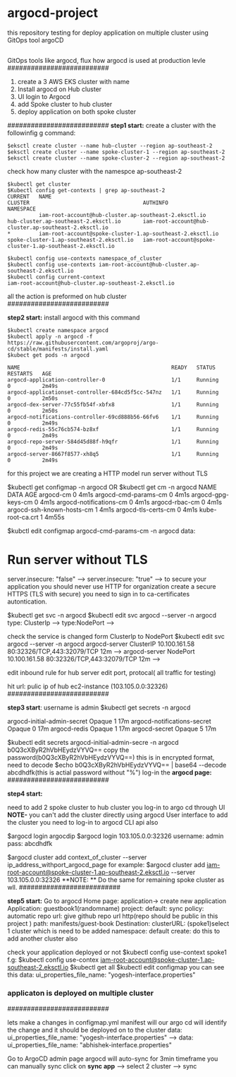 # argocd-project
this repository testing for deploy application on multiple cluster using GitOps tool argoCD 
##
GitOps tools like argocd, flux 
how argocd is used at production levle 
##########################

1. create a 3 AWS EKS cluster with name
2. Install argocd on Hub cluster
3. UI login to Argocd
4. add Spoke cluster to hub cluster
5. deploy application on both spoke cluster 

##########################
**step1 start:**
create a cluster with the followinfig g command:
```
$eksctl create cluster --name hub-cluster --region ap-southeast-2
$eksctl create cluster --name spoke-cluster-1 --region ap-southeast-2
$eksctl create cluster --name spoke-cluster-2 --region ap-southeast-2
```
check how many cluster with the namespce ap-southeast-2
```
$kubectl get cluster 
$Kubectl config get-contexts | grep ap-southeast-2
CURRENT   NAME                                                        CLUSTER                                    AUTHINFO                                                    NAMESPACE
          iam-root-account@hub-cluster.ap-southeast-2.eksctl.io       hub-cluster.ap-southeast-2.eksctl.io       iam-root-account@hub-cluster.ap-southeast-2.eksctl.io
*         iam-root-account@spoke-cluster-1.ap-southeast-2.eksctl.io   spoke-cluster-1.ap-southeast-2.eksctl.io   iam-root-account@spoke-cluster-1.ap-southeast-2.eksctl.io
```
```
$kubectl config use-contexts namespace_of_cluster
$kubectl config use-contexts iam-root-account@hub-cluster.ap-southeast-2.eksctl.io
$kubectl config current-context
iam-root-account@hub-cluster.ap-southeast-2.eksctl.io
```
all the action is preformed on hub cluster
##########################

**step2 start:**
install argocd with this command 
```
$kubectl create namespace argocd
$kubectl apply -n argocd -f https://raw.githubusercontent.com/argoproj/argo-cd/stable/manifests/install.yaml
$kubect get pods -n argocd 

NAME                                                READY   STATUS    RESTARTS   AGE
argocd-application-controller-0                     1/1     Running   0          2m49s
argocd-applicationset-controller-684cd5f5cc-547nz   1/1     Running   0          2m50s
argocd-dex-server-77c55fb54f-xbfx8                  1/1     Running   0          2m50s
argocd-notifications-controller-69cd888b56-66fv6    1/1     Running   0          2m49s
argocd-redis-55c76cb574-bz8xf                       1/1     Running   0          2m49s
argocd-repo-server-584d45d88f-h9qfr                 1/1     Running   0          2m49s
argocd-server-8667f8577-xh8q5                       1/1     Running   0          2m49s
```
for this project we are creating a  HTTP model 
run server without TLS

$kubectl get configmap -n argocd
          OR
$kubectl get cm -n argocd
NAME                        DATA   AGE
argocd-cm                   0      4m1s
argocd-cmd-params-cm        0      4m1s
argocd-gpg-keys-cm          0      4m1s
argocd-notifications-cm     0      4m1s
argocd-rbac-cm              0      4m1s
argocd-ssh-known-hosts-cm   1      4m1s
argocd-tls-certs-cm         0      4m1s
kube-root-ca.crt            1      4m55s

$kubctl edit configmap argocd-cmd-params-cm -n argocd 
data:  
  # Run server without TLS
  server.insecure: "false"
  -->
  server.insecure: "true" 
  -->
to secure your application you should never use HTTP for organization 
create a secure HTTPS (TLS with secure)
you need to sign in to ca-certificates autontication.

$kubectl get svc -n argocd 
$kubectl edit svc argocd --server -n argocd
type: ClusterIp
--> 
type:NodePort
-->

check the service is changed form ClusterIp to NodePort
$kubectl edit svc argocd --server -n argocd
argocd-server                             ClusterIP    10.100.161.58    <none>        80:32326/TCP,443:32079/TCP   12m
-->
argocd-server                             NodePort    10.100.161.58    <none>        80:32326/TCP,443:32079/TCP   12m
-->

edit inbound rule for hub server
edit port, protocal( all traffic for testing)

hit url: pulic ip of hub ec2-instance (103.105.0.0:32326)
########################## 

**step3 start**:
username is admin
$kubectl get secrets -n argocd

argocd-initial-admin-secret   Opaque   1      17m
argocd-notifications-secret   Opaque   0      17m
argocd-redis                  Opaque   1      17m
argocd-secret                 Opaque   5      17m

$kubectl edit secrets argocd-initial-admin-secre -n argocd
b0Q3cXByR2hVbHEydzVYVQ==
copy the password(b0Q3cXByR2hVbHEydzVYVQ==)
this is in encrypted format, need to decode 
$echo b0Q3cXByR2hVbHEydzVYVQ== | base64 --decode
abcdhdfk(this is actial password without "%")
log-in the **argocd page:**
##########################

**step4 start:**

need to add 2 spoke cluster to hub cluster
you log-in to argo cd through UI
**NOTE-** you can't add the cluster directly using argocd User interface
to add the cluster you need to log-in to argocd CLI api also 

$argocd login argocdip
$argocd login 103.105.0.0:32326 
username: admin
pass: abcdhdfk

$argocd cluster add context_of_cluster --server ip_address_withport_argocd_page
for example:
  $argocd cluster add iam-root-account@spoke-cluster-1.ap-southeast-2.eksctl.io --server 103.105.0.0:32326
**NOTE: ** Do the same for remaining spoke cluster as wll.
##########################
 
**step5 start:**
Go to argocd Home page:
application-> create new application 
  Application: guestbook1(randomname)
  project: default:
  sync policy: automatic
  repo url: give github repo url http(repo should be public in this project )
  path: manifests/guest-book
  Destination:
  clusterURL: (spoke1)select 1 cluster which is need to be added 
  namespace: default
  create:
do this to add another cluster also 

check your application deployed or not 
$kubectl config use-context spoke1
 f.g: $kubectl config use-contex iam-root-account@spoke-cluster-1.ap-southeast-2.eksctl.io
$kubectl get all
$kubectl edit configmap
you can see this 
data:
  ui_properties_file_name: "yogesh-interface.properties"


### applicaton is deployed on multiple cluster ###
##########################

lets make a changes in configmap.yml manifest 
will our argo cd will identify the change and it should be deployed on to the cluster
data:
  ui_properties_file_name: "yogesh-interface.properties"
-->
data:
  ui_properties_file_name: "abhishek-interface.properties"


Go to ArgoCD admin page 
argocd will auto-sync for 3min timeframe
you can manually sync click on **sync app** --> select 2 cluster --> sync 







